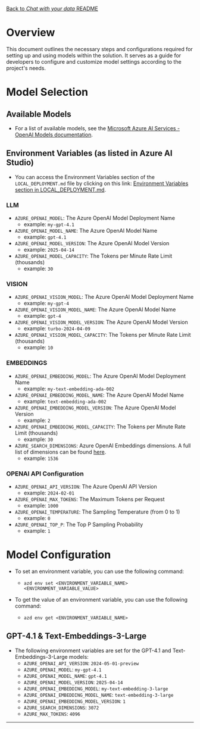 [Back to *Chat with your data* README](../README.md)

# Overview

This document outlines the necessary steps and configurations required for setting up and using models within the solution. It serves as a guide for developers to configure and customize model settings according to the project's needs.

# Model Selection

## Available Models

- For a list of available models, see the [Microsoft Azure AI Services - OpenAI Models documentation](https://learn.microsoft.com/en-us/azure/ai-services/openai/concepts/models).

## Environment Variables (as listed in Azure AI Studio)
- You can access the Environment Variables section of the `LOCAL_DEPLOYMENT.md` file by clicking on this link: [Environment Variables section in LOCAL_DEPLOYMENT.md](LOCAL_DEPLOYMENT.md#environment-variables).

### LLM
- `AZURE_OPENAI_MODEL`: The Azure OpenAI Model Deployment Name
    - example: `my-gpt-4.1`
- `AZURE_OPENAI_MODEL_NAME`: The Azure OpenAI Model Name
    - example: `gpt-4.1`
- `AZURE_OPENAI_MODEL_VERSION`: The Azure OpenAI Model Version
    - example: `2025-04-14`
- `AZURE_OPENAI_MODEL_CAPACITY`: The Tokens per Minute Rate Limit (thousands)
    - example: `30`

### VISION
- `AZURE_OPENAI_VISION_MODEL`: The Azure OpenAI Model Deployment Name
    - example: `my-gpt-4`
- `AZURE_OPENAI_VISION_MODEL_NAME`: The Azure OpenAI Model Name
    - example: `gpt-4`
- `AZURE_OPENAI_VISION_MODEL_VERSION`: The Azure OpenAI Model Version
    - example: `turbo-2024-04-09`
- `AZURE_OPENAI_VISION_MODEL_CAPACITY`: The Tokens per Minute Rate Limit (thousands)
    - example: `10`

### EMBEDDINGS
- `AZURE_OPENAI_EMBEDDING_MODEL`: The Azure OpenAI Model Deployment Name
    - example: `my-text-embedding-ada-002`
- `AZURE_OPENAI_EMBEDDING_MODEL_NAME`: The Azure OpenAI Model Name
    - example: `text-embedding-ada-002`
- `AZURE_OPENAI_EMBEDDING_MODEL_VERSION`: The Azure OpenAI Model Version
    - example: `2`
- `AZURE_OPENAI_EMBEDDING_MODEL_CAPACITY`: The Tokens per Minute Rate Limit (thousands)
    - example: `30`
- `AZURE_SEARCH_DIMENSIONS`: Azure OpenAI Embeddings dimensions. A full list of dimensions can be found [here](https://learn.microsoft.com/en-us/azure/ai-services/openai/concepts/models#embeddings-models).
    - example: `1536`

### OPENAI API Configuration
- `AZURE_OPENAI_API_VERSION`: The Azure OpenAI API Version
    - example: `2024-02-01`
- `AZURE_OPENAI_MAX_TOKENS`: The Maximum Tokens per Request
    - example: `1000`
- `AZURE_OPENAI_TEMPERATURE`: The Sampling Temperature (from 0 to 1)
    - example: `0`
- `AZURE_OPENAI_TOP_P`: The Top P Sampling Probability
    - example: `1`

# Model Configuration
- To set an environment variable, you can use the following command:
    - `azd env set <ENVIRONMENT_VARIABLE_NAME> <ENVIRONMENT_VARIABLE_VALUE>`

- To get the value of an environment variable, you can use the following command:
    - `azd env get <ENVIRONMENT_VARIABLE_NAME>`

## GPT-4.1 & Text-Embeddings-3-Large
- The following environment variables are set for the GPT-4.1 and Text-Embeddings-3-Large models:
    - `AZURE_OPENAI_API_VERSION`: `2024-05-01-preview`
    - `AZURE_OPENAI_MODEL`: `my-gpt-4.1`
    - `AZURE_OPENAI_MODEL_NAME`: `gpt-4.1`
    - `AZURE_OPENAI_MODEL_VERSION`: `2025-04-14`
    - `AZURE_OPENAI_EMBEDDING_MODEL`: `my-text-embedding-3-large`
    - `AZURE_OPENAI_EMBEDDING_MODEL_NAME`: `text-embedding-3-large`
    - `AZURE_OPENAI_EMBEDDING_MODEL_VERSION`: `1`
    - `AZURE_SEARCH_DIMENSIONS`: `3072`
    - `AZURE_MAX_TOKENS`: `4096`

---
